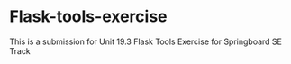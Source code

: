 # Flask-tools-exercise
This is a submission for Unit 19.3 Flask Tools Exercise for Springboard SE Track
